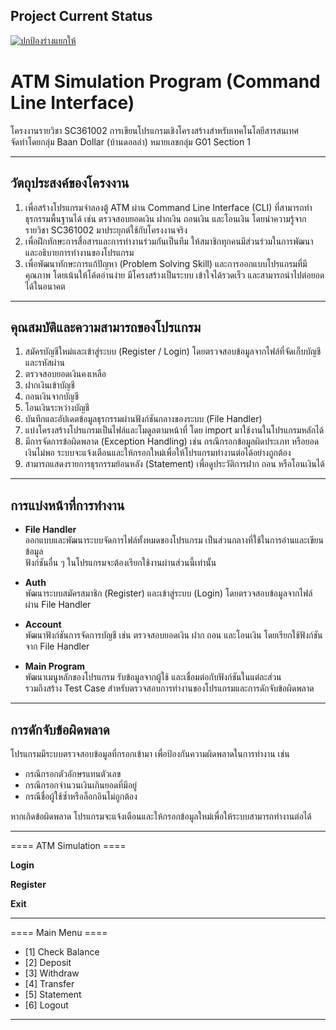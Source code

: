 ## Project Current Status ##
[![ปกป้องร่างแยกให้](https://github.com/pokpong-dev/ATM_Simulation_Project/actions/workflows/%E0%B8%9E%E0%B8%B5%E0%B9%88%E0%B9%84%E0%B8%A1%E0%B9%88%E0%B9%84%E0%B8%94%E0%B9%89%E0%B8%AD%E0%B8%A2%E0%B8%B2%E0%B8%81%E0%B9%80%E0%B8%9B%E0%B9%87%E0%B8%99%E0%B9%80%E0%B8%AA%E0%B8%B7%E0%B8%AD.yml/badge.svg)](https://github.com/pokpong-dev/ATM_Simulation_Project/actions/workflows/%E0%B8%9E%E0%B8%B5%E0%B9%88%E0%B9%84%E0%B8%A1%E0%B9%88%E0%B9%84%E0%B8%94%E0%B9%89%E0%B8%AD%E0%B8%A2%E0%B8%B2%E0%B8%81%E0%B9%80%E0%B8%9B%E0%B9%87%E0%B8%99%E0%B9%80%E0%B8%AA%E0%B8%B7%E0%B8%AD.yml)

# ATM Simulation Program (Command Line Interface)

โครงงานรายวิชา SC361002 การเขียนโปรแกรมเชิงโครงสร้างสำหรับเทคโนโลยีสารสนเทศ  
จัดทำโดยกลุ่ม Baan Dollar (บ้านดอลล่า) หมายเลขกลุ่ม G01 Section 1

---

## วัตถุประสงค์ของโครงงาน
1. เพื่อสร้างโปรแกรมจำลองตู้ ATM ผ่าน Command Line Interface (CLI) ที่สามารถทำธุรกรรมพื้นฐานได้ เช่น ตรวจสอบยอดเงิน ฝากเงิน ถอนเงิน และโอนเงิน โดยนำความรู้จากรายวิชา SC361002 มาประยุกต์ใช้กับโครงงานจริง  
2. เพื่อฝึกทักษะการสื่อสารและการทำงานร่วมกันเป็นทีม ให้สมาชิกทุกคนมีส่วนร่วมในการพัฒนาและอธิบายการทำงานของโปรแกรม  
3. เพื่อพัฒนาทักษะการแก้ปัญหา (Problem Solving Skill) และการออกแบบโปรแกรมที่มีคุณภาพ โดยเน้นให้โค้ดอ่านง่าย มีโครงสร้างเป็นระบบ เข้าใจได้รวดเร็ว และสามารถนำไปต่อยอดได้ในอนาคต

---

## คุณสมบัติและความสามารถของโปรแกรม
1. สมัครบัญชีใหม่และเข้าสู่ระบบ (Register / Login) โดยตรวจสอบข้อมูลจากไฟล์ที่จัดเก็บบัญชีและรหัสผ่าน  
2. ตรวจสอบยอดเงินคงเหลือ  
3. ฝากเงินเข้าบัญชี  
4. ถอนเงินจากบัญชี  
5. โอนเงินระหว่างบัญชี  
6. บันทึกและอัปเดตข้อมูลธุรกรรมผ่านฟังก์ชันกลางของระบบ (File Handler)  
7. แบ่งโครงสร้างโปรแกรมเป็นไฟล์และโมดูลตามหน้าที่ โดย import มาใช้งานในโปรแกรมหลักได้  
8. มีการจัดการข้อผิดพลาด (Exception Handling) เช่น กรณีกรอกข้อมูลผิดประเภท หรือยอดเงินไม่พอ ระบบจะแจ้งเตือนและให้กรอกใหม่เพื่อให้โปรแกรมทำงานต่อได้อย่างถูกต้อง
9. สามารถแสดงรายการธุรกรรมย้อนหลัง (Statement) เพื่อดูประวัติการฝาก ถอน หรือโอนเงินได้

---

## การแบ่งหน้าที่การทำงาน

- **File Handler**  
  ออกแบบและพัฒนาระบบจัดการไฟล์ทั้งหมดของโปรแกรม เป็นส่วนกลางที่ใช้ในการอ่านและเขียนข้อมูล  
  ฟังก์ชันอื่น ๆ ในโปรแกรมจะต้องเรียกใช้งานผ่านส่วนนี้เท่านั้น  

- **Auth**  
  พัฒนาระบบสมัครสมาชิก (Register) และเข้าสู่ระบบ (Login) โดยตรวจสอบข้อมูลจากไฟล์ผ่าน File Handler  

- **Account**  
  พัฒนาฟังก์ชันการจัดการบัญชี เช่น ตรวจสอบยอดเงิน ฝาก ถอน และโอนเงิน โดยเรียกใช้ฟังก์ชันจาก File Handler  

- **Main Program**  
  พัฒนาเมนูหลักของโปรแกรม รับข้อมูลจากผู้ใช้ และเชื่อมต่อกับฟังก์ชันในแต่ละส่วน  
  รวมถึงสร้าง Test Case สำหรับตรวจสอบการทำงานของโปรแกรมและการดักจับข้อผิดพลาด

---

## การดักจับข้อผิดพลาด
โปรแกรมมีระบบตรวจสอบข้อมูลที่กรอกเข้ามา เพื่อป้องกันความผิดพลาดในการทำงาน เช่น  
- กรณีกรอกตัวอักษรแทนตัวเลข  
- กรณีกรอกจำนวนเงินเกินยอดที่มีอยู่  
- กรณีชื่อผู้ใช้ซ้ำหรือล็อกอินไม่ถูกต้อง

หากเกิดข้อผิดพลาด โปรแกรมจะแจ้งเตือนและให้กรอกข้อมูลใหม่เพื่อให้ระบบสามารถทำงานต่อได้

---

==== ATM Simulation ====

**Login** 

**Register** 

**Exit**  


---
==== Main Menu ====

- [1] Check Balance
- [2] Deposit
- [3] Withdraw
- [4] Transfer
- [5] Statement
- [6] Logout
---
